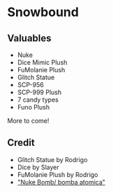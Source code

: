 # Snowbound

## Valuables

- Nuke
- Dice Mimic Plush
- FuMolanie Plush
- Glitch Statue
- SCP-956
- SCP-999 Plush
- 7 candy types
- Funo Plush

More to come!

## Credit
- Glitch Statue by Rodrigo
- Dice by Slayer
- FuMolanie Plush by Rodrigo
- ["Nuke Bomb/ bomba atomica"](https://skfb.ly/ptr6X)